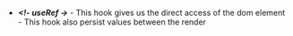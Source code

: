 - **_<!- useRef ->_**
        - This hook gives us the direct access of the dom element
        - This hook also persist values between the render 